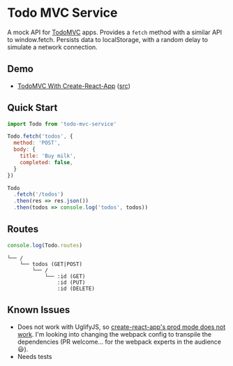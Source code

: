# Todo MVC Service

A mock API for [TodoMVC](http://todomvc.com/) apps. Provides a `fetch` method with a similar API to window.fetch. Persists data to localStorage, with a random delay to simulate a network connection.

## Demo

- [TodoMVC With Create-React-App](http://alexkrolick.github.io/todo-mvc-service-demo) ([src](https://github.com/alexkrolick/todo-mvc-service-demo/blob/master/src/App.js))

## Quick Start

```js
import Todo from 'todo-mvc-service'

Todo.fetch('todos', {
  method: 'POST',
  body: {
    title: 'Buy milk',
    completed: false,
  }
})

Todo
  .fetch('/todos')
  .then(res => res.json())
  .then(todos => console.log('todos', todos))
```

## Routes

```js
console.log(Todo.routes)
```

```
└── /
    └── todos (GET|POST)
        └── /
            └── :id (GET)
                :id (PUT)
                :id (DELETE)
```

## Known Issues

- Does not work with UglifyJS, so [create-react-app's prod mode does not work](https://github.com/facebookincubator/create-react-app/blob/master/packages/react-scripts/template/README.md#npm-run-build-fails-to-minify). I'm looking into changing the webpack config to transpile the dependencies (PR welcome... for the webpack experts in the audience 😃).
- Needs tests



